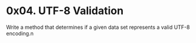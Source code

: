 # 0x04. UTF-8 Validation
Write a method that determines if a given data set represents a valid UTF-8 encoding.n
